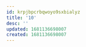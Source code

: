 ```yaml
---
id: krpjbpcrbqwoyo9sxbialyz
title: '10'
desc: ''
updated: 1681136698007
created: 1681136698007
---
```

